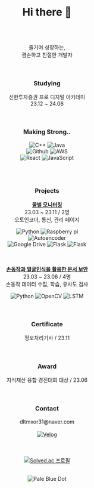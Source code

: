 <div align="center">
  <h1>Hi there 👋</h1><br><br>

  
  즐기며 성장하는,<br>
  겸손하고 친절한 개발자<br><br><br>
  
  

  <h3>Studying</h3>
  신한투자증권 프로 디지털 아카데미<br>
  23.12 ~ 24.06<br><br><br>

  
  <h3>Making Strong..</h3>
  <img src="https://img.shields.io/badge/C++-00599C?style=flat-square&logo=C%2B%2B&logoColor=white" alt="C++"/>
  <img src="https://img.shields.io/badge/Java-000000?style=flat-square&logo=intellijidea&logoColor=white" alt="Java"/><br>
  <img src="https://img.shields.io/badge/Github-181717?style=flat-square&logo=Github&logoColor=white" alt="Github"/>
  <img src="https://img.shields.io/badge/AWS-232F3E?style=flat-square&logo=amazonaws&logoColor=white" alt="AWS"/><br>
  <img src="https://img.shields.io/badge/React-61DAFB?style=flat-square&logo=react&logoColor=white" alt="React"/>
  <img src="https://img.shields.io/badge/Javascript-F7DF1E?style=flat-square&logo=Javascript&logoColor=white" alt="JavaScript"/><br><br>


  <br><h3>Projects</h3>
  <a href="https://github.com/seungtoctoc/MonitoringBee"><strong>꿀벌 모니터링</strong></a><br>
  23.03 ~ 23.11 / 2명<br>
  오토인코더, 통신, 관리 페이지<br>

  <img src="https://img.shields.io/badge/Python-3776AB?style=flat-square&logo=python&logoColor=white" alt="Python">
  <img src="https://img.shields.io/badge/Raspberry Pi-A22846?style=flat-square&logo=raspberrypi&logoColor=white" alt="Raspberry pi"><br>
  <img src="https://img.shields.io/badge/Autoencoder-FF6F00?style=flat-square&logo=Tensorflow&logoColor=white" alt="Autoencoder"/><br>
  <img src="https://img.shields.io/badge/Google Drive-4285F4?style=flat-square&logo=googledrive&logoColor=white" alt="Google Drive">
  <img src="https://img.shields.io/badge/Flask-000000?style=flat-square&logo=flask&logoColor=white" alt="Flask"/>
  <img src="https://img.shields.io/badge/Bootstrap-7952B3?style=flat-square&logo=bootstrap&logoColor=white" alt="Flask"/><br><br><br>
  

  <a href="https://github.com/seungtoctoc/HandMotionPassword"><strong>손동작과 얼굴인식을 활용한 문서 보안</strong></a><br>
  23.03 ~ 23.06 / 4명<br>
  손동작 데이터 수집, 학습, 유사도 검사<br>

  <img src="https://img.shields.io/badge/Python-3776AB?style=flat-square&logo=python&logoColor=white" alt="Python">
  <img src="https://img.shields.io/badge/MediaPipe-5C3EE8?style=flat-square&logo=OpenCV&logoColor=white" alt="OpenCV">
  <img src="https://img.shields.io/badge/LSTM-FF6F00?style=flat-square&logo=Tensorflow&logoColor=white" alt="LSTM"><br><br><br>


  <h3>Certificate</h3>
  정보처리기사 / 23.11<br><br><br>


  <h3>Award</h3>
  지식재산 융합 경진대회 대상 / 23.06<br><br><br>


  <h3>Contact</h3>
  dltmxor31@naver.com<br><br>
 
  <a href="https://velog.io/@seungtoctoc">
    <img src="https://img.shields.io/badge/Velog-20C997?style=flat-square&logo=Velog&logoColor=white" alt="Velog">
  </a><br><br><br><br>


  <a href="https://solved.ac/dltmxor31">
  <img src="http://mazassumnida.wtf/api/v2/generate_badge?boj=dltmxor31" alt="Solved.ac 프로필"/></a>

  <br><img src="https://github.com/seungtoctoc/seungtoctoc/assets/102455571/77cdb21e-a19f-43df-8a80-ca68fb5642b1" alt="Pale Blue Dot"> 
</div>

